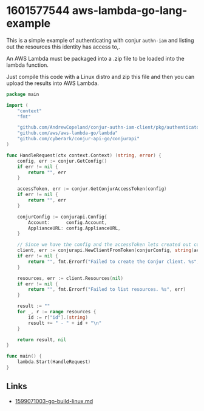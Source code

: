 # 1601577544 aws-lambda-go-lang-example

This is a simple example of authenticating with conjur `authn-iam` and listing out the resources this identity has access to,.

An AWS Lambda must be packaged into a .zip file to be loaded into the lambda function.


Just compile this code with a Linux distro and zip this file and then you can upload the results into AWS Lambda.

```go
package main

import (
	"context"
	"fmt"

	"github.com/AndrewCopeland/conjur-authn-iam-client/pkg/authenticator/conjur"
	"github.com/aws/aws-lambda-go/lambda"
	"github.com/cyberark/conjur-api-go/conjurapi"
)

func HandleRequest(ctx context.Context) (string, error) {
	config, err := conjur.GetConfig()
	if err != nil {
		return "", err
	}

	accessToken, err := conjur.GetConjurAccessToken(config)
	if err != nil {
		return "", err
	}

	conjurConfig := conjurapi.Config{
		Account:      config.Account,
		ApplianceURL: config.ApplianceURL,
	}

	// Since we have the config and the accessToken lets created out conjurapi.Client
	client, err := conjurapi.NewClientFromToken(conjurConfig, string(accessToken))
	if err != nil {
		return "", fmt.Errorf("Failed to create the Conjur client. %s", err)
	}

	resources, err := client.Resources(nil)
	if err != nil {
		return "", fmt.Errorf("Failed to list resources. %s", err)
	}

	result := ""
	for _, r := range resources {
		id := r["id"].(string)
		result += " - " + id + "\n"
	}

	return result, nil
}

func main() {
	lambda.Start(HandleRequest)
}
```



## Links
- [1599071003-go-build-linux.md](1599071003-go-build-linux.md)
